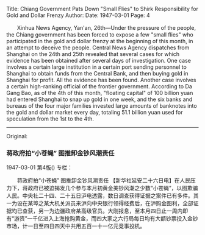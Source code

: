 Title: Chiang Government Pats Down "Small Flies" to Shirk Responsibility for Gold and Dollar Frenzy
Author:
Date: 1947-03-01
Page: 4

　　Xinhua News Agency, Yan'an, 26th—Under the pressure of the people, the Chiang government has been forced to expose a few "small flies" who participated in the gold and dollar frenzy at the beginning of this month, in an attempt to deceive the people. Central News Agency dispatches from Shanghai on the 24th and 25th revealed that several cases for which evidence has been obtained after several days of investigation. One case involves a certain large institution in a certain port sending personnel to Shanghai to obtain funds from the Central Bank, and then buying gold in Shanghai for profit. All the evidence has been found. Another case involves a certain high-ranking official of the frontier government. According to Da Gang Bao, as of the 4th of this month, "floating capital" of 100 billion yuan had entered Shanghai to snap up gold in one week, and the six banks and bureaus of the four major families invested large amounts of banknotes into the gold and dollar market every day, totaling 51.1 billion yuan used for speculation from the 1st to the 4th.



<hr /> 

Original: 


### 蒋政府拍“小苍蝇”  图推卸金钞风潮责任

1947-03-01
第4版()
专栏：

　　蒋政府拍“小苍蝇”
    图推卸金钞风潮责任
    【新华社延安二十六日电】在人民压力下，蒋政府已被迫揭发几个参与本月初黄金美钞风潮之少数“小苍蝇”，以图欺骗人民。中央社二十四、二十五日沪电透露，数日调查获得证据之案件已有多件。其一为设在某埠之某大机关派员来沪向中央银行领得经费后，在沪购金图利，全部证据均已查获，另一为边疆政府某高级官员。大刚报息，至本月四日止一周内即有“游资”一千亿进入上海抢购黄金，而四大家之六行局每日均有大额钞票投入金钞市场，计一日至四日四天中共用五百一十一亿元竞事投机。
